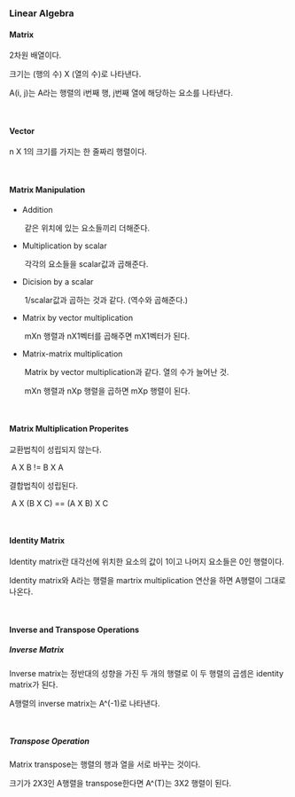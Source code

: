 ### Linear Algebra

#### Matrix

2차원 배열이다.

크기는 (행의 수) X (열의 수)로 나타낸다.

A(i, j)는 A라는 행렬의 i번째 행, j번째 열에 해당하는 요소를 나타낸다.

<br>

#### Vector

n X 1의 크기를 가지는 한 줄짜리 행렬이다.

<br>

#### Matrix Manipulation

+ Addition

  ​	같은 위치에 있는 요소들끼리 더해준다.

+ Multiplication by scalar

  ​	각각의 요소들을 scalar값과 곱해준다.

+ Dicision by a scalar

  ​	1/scalar값과 곱하는 것과 같다. (역수와 곱해준다.)

+ Matrix by vector multiplication

  ​	mXn 행렬과 nX1벡터를 곱해주면 mX1벡터가 된다.

+ Matrix-matrix multiplication

  ​	Matrix by vector multiplication과 같다. 열의 수가 늘어난 것.

  ​	mXn 행렬과 nXp 행렬을 곱하면 mXp 행렬이 된다.

<br>

#### Matrix Multiplication Properites

교환법칙이 성립되지 않는다.

​	A X B != B X A

결합법칙이 성립된다.

​	A X (B X C) == (A X B) X C

<br>

#### Identity Matrix

Identity matrix란 대각선에 위치한 요소의 값이 1이고 나머지 요소들은 0인 행렬이다.

Identity matrix와 A라는 행렬을 martrix multiplication 연산을 하면 A행렬이 그대로 나온다.

<br>

#### Inverse and Transpose Operations

##### Inverse Matrix

Inverse matrix는 정반대의 성향을 가진 두 개의 행렬로 이 두 행렬의 곱셈은 identity matrix가 된다.

A행렬의 inverse matrix는 A^(-1)로 나타낸다.

<br>

##### Transpose Operation

Matrix transpose는 행렬의 행과 열을 서로 바꾸는 것이다.

크기가 2X3인 A행렬을 transpose한다면 A^(T)는 3X2 행렬이 된다.